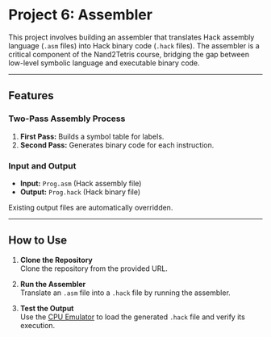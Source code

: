# **Project 6: Assembler**

This project involves building an assembler that translates Hack assembly language (`.asm` files) into Hack binary code (`.hack` files). The assembler is a critical component of the Nand2Tetris course, bridging the gap between low-level symbolic language and executable binary code.

---

## **Features**
### **Two-Pass Assembly Process**
1. **First Pass:** Builds a symbol table for labels.
2. **Second Pass:** Generates binary code for each instruction.

### **Input and Output**
- **Input:** `Prog.asm` (Hack assembly file)  
- **Output:** `Prog.hack` (Hack binary file)  

Existing output files are automatically overridden.

---

## **How to Use**
1. **Clone the Repository**  
   Clone the repository from the provided URL.

2. **Run the Assembler**  
   Translate an `.asm` file into a `.hack` file by running the assembler.

3. **Test the Output**  
   Use the [CPU Emulator](https://nand2tetris.github.io/web-ide/cpu) to load the generated `.hack` file and verify its execution.

